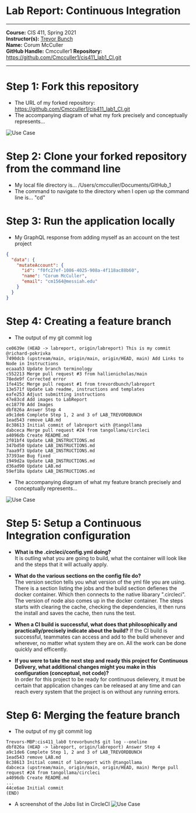 # Lab Report: Continuous Integration
___
**Course:** CIS 411, Spring 2021  
**Instructor(s):** [Trevor Bunch](https://github.com/trevordbunch)  
**Name:** Corum McCuller  
**GitHub Handle:** Cmcculler1 
**Repository:** https://github.com/Cmcculler1/cis411_lab1_CI.git  
___

# Step 1: Fork this repository
- The URL of my forked repository: https://github.com/Cmcculler1/cis411_lab1_CI.git
- The accompanying diagram of what my fork precisely and conceptually represents...

![Use Case](https://docs.google.com/drawings/d/e/2PACX-1vSM21E6IrcEBCWQBCfFdIY3Kngd1a9Srk5YV8zVTyjsLpU3m6K3nM52SNMRf-j82rlTAui6_qznN01q/pub?w=1487&h=691)

# Step 2: Clone your forked repository from the command line  
- My local file directory is... /Users/cmcculler/Documents/GitHub_1
- The command to navigate to the directory when I open up the command line is...
"cd"

# Step 3: Run the application locally
- My GraphQL response from adding myself as an account on the test project
``` json
{
  "data": {
    "mutateAccount": {
      "id": "f0fc27ef-1086-4025-908a-4f118ac88b60",
      "name": "Corum McCuller",
      "email": "cm1564@messiah.edu"
    }
  }
}
```

# Step 4: Creating a feature branch
- The output of my git commit log
```
ce0639e (HEAD -> labreport, origin/labreport) This is my commit @richard-pokrivka
7490dcb (upstream/main, origin/main, origin/HEAD, main) Add Links to Node in Instructions
ecaaa53 Update branch terminology
c552213 Merge pull request #3 from hallienicholas/main
78ede9f Corrected error
1fe415c Merge pull request #1 from trevordbunch/labreport
13e571f Update Lab readme, instructions and templates
eafe253 Adjust submitting instructions
47e83cd Add images to LabReport
ec18770 Add Images
dbf826a Answer Step 4
a9c1de6 Complete Step 1, 2 and 3 of LAB_TREVORDBUNCH
1ead543 remove LAB.md
8c38613 Initial commit of labreport with @tangollama
dabceca Merge pull request #24 from tangollama/circleci
a4096db Create README.md
2f01bf4 Update LAB_INSTRUCTIONS.md
347bd50 Update LAB_INSTRUCTIONS.md
7aaa9f3 Update LAB_INSTRUCTIONS.md
37393ae Bug fixed
1949d2a Update LAB_INSTRUCTIONS.md
d36ad90 Update LAB.md
59ef18a Update LAB_INSTRUCTIONS.md

```
- The accompanying diagram of what my feature branch precisely and conceptually represents...

![Use Case](https://docs.google.com/drawings/d/e/2PACX-1vRnNgh_VtCklmZyZ-v-hh268s5bQ6wPp-M60-avt5YfMlb57l2gcILTSmSC4kRhRgaaf0Gj7YN_p0pO/pub?w=960&h=720)

# Step 5: Setup a Continuous Integration configuration
- **What is the .circleci/config.yml doing?**  
It is outling what you are going to build, what the container will look like and the steps that it will actually apply.


- **What do the various sections on the config file do?**  
   The version section tells you what version of the yml file you are using. There is a section listing the jobs and the build section defienes the docker container. Which then connects to the native libarary ".circleci". The version of node also comes up in  the docker container. The steps starts with clearing the cache, checking the dependencies, it then runs the install and saves the cache, then runs the test.

- **When a CI build is successful, what does that philosophically and practically/precisely indicate about the build?**
   If the CI build is successful, teammates can access and add to the build whenever and wherever, no matter what system they are on. All the work can be done quickly and efficently. 

- **If you were to take the next step and ready this project for Continuous Delivery, what additional changes might you make in this configuration (conceptual, not code)?**  
In order for this project to be ready for continuous delievery, it must be certain that application changes can be released at any time and can reach every system that the project is on without any running errors.
   

# Step 6: Merging the feature branch
* The output of my git commit log
```
Trevors-MBP:cis411_lab0 trevorbunch$ git log --oneline
dbf826a (HEAD -> labreport, origin/labreport) Answer Step 4
a9c1de6 Complete Step 1, 2 and 3 of LAB_TREVORDBUNCH
1ead543 remove LAB.md
8c38613 Initial commit of labreport with @tangollama
dabceca (upstream/main, origin/main, origin/HEAD, main) Merge pull request #24 from tangollama/circleci
a4096db Create README.md
...
44ce6ae Initial commit
(END)
```

* A screenshot of the _Jobs_ list in CircleCI
![Use Case](https://docs.google.com/drawings/d/e/2PACX-1vSqOR4AHvXGmI3_6hbvw2TsUCShsTzLv6Wkw4bB5Hf1KR9p5yWdMjrnBRSpMpeEFVZZWddHFvSy9KHU/pub?w=960&h=720)
